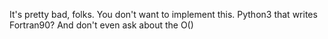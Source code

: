 It's pretty bad, folks. You don't want to implement this. Python3 that writes Fortran90? And don't even ask about the O()
